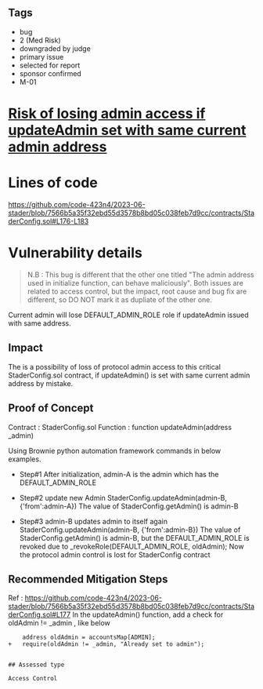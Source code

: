 ## Tags

- bug
- 2 (Med Risk)
- downgraded by judge
- primary issue
- selected for report
- sponsor confirmed
- M-01

# [Risk of losing admin access if updateAdmin set with same current admin address](https://github.com/code-423n4/2023-06-stader-findings/issues/390) 

# Lines of code

https://github.com/code-423n4/2023-06-stader/blob/7566b5a35f32ebd55d3578b8bd05c038feb7d9cc/contracts/StaderConfig.sol#L176-L183


# Vulnerability details

> N.B : This bug is different that the other one titled "The admin address used in initialize function, can behave maliciously". Both issues are related to access control, but the impact, root cause and bug fix are different, so DO NOT mark it as dupliate of the other one.


Current admin will lose DEFAULT_ADMIN_ROLE role if updateAdmin issued with same address.


## Impact
The is a possibility of loss of protocol admin access to this critical StaderConfig.sol contract, if updateAdmin() is set with same current admin address by mistake.


## Proof of Concept
Contract : StaderConfig.sol
Function : function updateAdmin(address _admin)

Using Brownie python automation framework commands in below examples.


* Step#1 After initialization, admin-A is the admin which has the DEFAULT_ADMIN_ROLE

* Step#2 update new Admin
  StaderConfig.updateAdmin(admin-B, {'from':admin-A})
  The value of StaderConfig.getAdmin() is admin-B

* Step#3 admin-B updates admin to itself again
  StaderConfig.updateAdmin(admin-B, {'from':admin-B})
  The value of StaderConfig.getAdmin() is admin-B, but the DEFAULT_ADMIN_ROLE is revoked due to _revokeRole(DEFAULT_ADMIN_ROLE, oldAdmin);
  Now the protocol admin control is lost for StaderConfig contract


## Recommended Mitigation Steps
Ref : https://github.com/code-423n4/2023-06-stader/blob/7566b5a35f32ebd55d3578b8bd05c038feb7d9cc/contracts/StaderConfig.sol#L177
In the updateAdmin() function, add a check for oldAdmin != _admin , like below
```
    address oldAdmin = accountsMap[ADMIN];
+   require(oldAdmin != _admin, "Already set to admin");


## Assessed type

Access Control